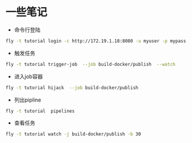 # 一些笔记

- 命令行登陆

```bash
fly -t tutorial login -c http://172.19.1.18:8080 -u myuser -p mypass
```

- 触发任务

```bash
fly -t tutorial trigger-job  --job build-docker/publish  --watch
```

- 进入job容器

```bash
fly -t tutorial hijack  --job build-docker/publish
```

- 列出pipline

```bash
fly -t tutorial  pipelines
```

- 查看任务

```bash
fly -t tutorial watch -j build-docker/publish -b 30
```
